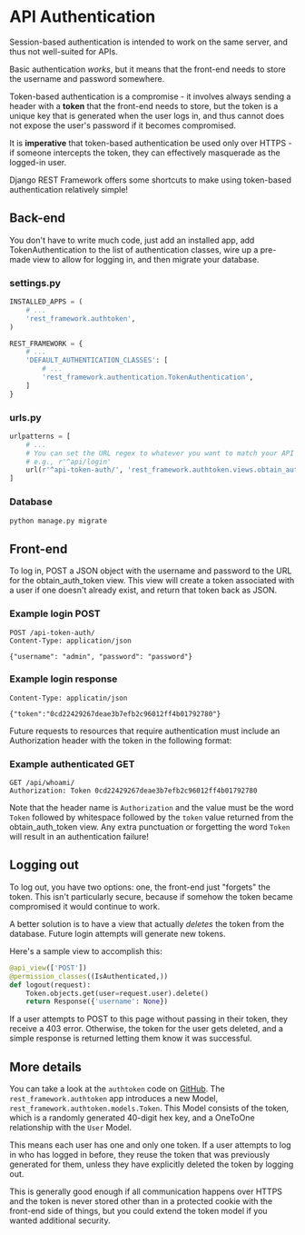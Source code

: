 # API Authentication

Session-based authentication is intended to work on the same server, and thus not well-suited for APIs.

Basic authentication _works_, but it means that the front-end needs to store the username and password somewhere.

Token-based authentication is a compromise - it involves always sending a header with a **token** that the front-end needs to store, but the token is a unique key that is generated when the user logs in, and thus cannot does not expose the user's password if it becomes compromised.

It is **imperative** that token-based authentication be used only over HTTPS - if someone intercepts the token, they can effectively masquerade as the logged-in user.

Django REST Framework offers some shortcuts to make using token-based authentication relatively simple!

## Back-end

You don't have to write much code, just add an installed app, add TokenAuthentication to the list of authentication classes, wire up a pre-made view to allow for logging in, and then migrate your database.

### settings.py

```python
INSTALLED_APPS = (
    # ...
    'rest_framework.authtoken',
)

REST_FRAMEWORK = {
    # ...
    'DEFAULT_AUTHENTICATION_CLASSES': [
        # ...
        'rest_framework.authentication.TokenAuthentication',
    ]
}
```

### urls.py

```python
urlpatterns = [
    # ...
    # You can set the URL regex to whatever you want to match your API
    # e.g., r'^api/login'
    url(r'^api-token-auth/', 'rest_framework.authtoken.views.obtain_auth_token'),
]
```

### Database

```bash
python manage.py migrate
```


## Front-end

To log in, POST a JSON object with the username and password to the URL for the obtain_auth_token view. This view will create a token associated with a user if one doesn't already exist, and return that token back as JSON.

### Example login POST
```
POST /api-token-auth/
Content-Type: application/json

{"username": "admin", "password": "password"}
```

### Example login response
```
Content-Type: applicatin/json

{"token":"0cd22429267deae3b7efb2c96012ff4b01792780"}
```

Future requests to resources that require authentication must include an Authorization header with the token in the following format:

### Example authenticated GET
```
GET /api/whoami/
Authorization: Token 0cd22429267deae3b7efb2c96012ff4b01792780
```

Note that the header name is `Authorization` and the value must be the word `Token` followed by whitespace followed by the `token` value returned from the obtain_auth_token view. Any extra punctuation or forgetting the word `Token` will result in an authentication failure!


## Logging out

To log out, you have two options: one, the front-end just "forgets" the token. This isn't particularly secure, because if somehow the token became compromised it would continue to work.

A better solution is to have a view that actually *deletes* the token from the database. Future login attempts will generate new tokens.

Here's a sample view to accomplish this:

```python
@api_view(['POST'])
@permission_classes((IsAuthenticated,))
def logout(request):
    Token.objects.get(user=request.user).delete()
    return Response({'username': None})
```

If a user attempts to POST to this page without passing in their token, they receive a 403 error. Otherwise, the token for the user gets deleted, and a simple response is returned letting them know it was successful.


## More details

You can take a look at the `authtoken` code on [GitHub](https://github.com/tomchristie/django-rest-framework/tree/master/rest_framework/authtoken). The `rest_framework.authtoken` app introduces a new Model, `rest_framework.authtoken.models.Token`. This Model consists of the token, which is a randomly generated 40-digit hex key, and a OneToOne relationship with the `User` Model.

This means each user has one and only one token. If a user attempts to log in who has logged in before, they reuse the token that was previously generated for them, unless they have explicitly deleted the token by logging out.

This is generally good enough if all communication happens over HTTPS and the token is never stored other than in a protected cookie with the front-end side of things, but you could extend the token model if you wanted additional security.
